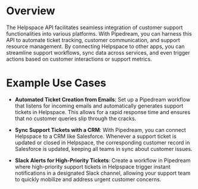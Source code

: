 # Overview

The Helpspace API facilitates seamless integration of customer support functionalities into various platforms. With Pipedream, you can harness this API to automate ticket tracking, customer communication, and support resource management. By connecting Helpspace to other apps, you can streamline support workflows, sync data across services, and even trigger actions based on customer interactions or support metrics.

# Example Use Cases

- **Automated Ticket Creation from Emails**: Set up a Pipedream workflow that listens for incoming emails and automatically generates support tickets in Helpspace. This allows for a rapid response time and ensures that no customer queries slip through the cracks.

- **Sync Support Tickets with a CRM**: With Pipedream, you can connect Helpspace to a CRM like Salesforce. Whenever a support ticket is updated or closed in Helpspace, the corresponding customer record in Salesforce is updated, keeping all teams in sync about customer issues.

- **Slack Alerts for High-Priority Tickets**: Create a workflow in Pipedream where high-priority support tickets in Helpspace trigger instant notifications in a designated Slack channel, allowing your support team to quickly mobilize and address urgent customer concerns.

